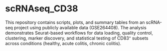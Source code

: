 # scRNAseq_CD38
This repository contains scripts, plots, and summary tables from an scRNA-seq project using publicly available data (GSE264408). The analysis demonstrates Seurat-based workflows for data loading, quality control, clustering, marker discovery, and statistical testing of CD83⁺ subsets across conditions (healthy, acute colitis, chronic colitis).

